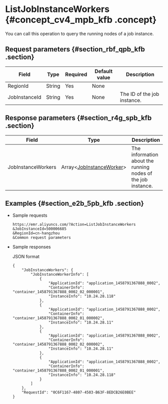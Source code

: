 # ListJobInstanceWorkers {#concept_cv4_mpb_kfb .concept}

You can call this operation to query the running nodes of a job instance.

## Request parameters {#section_rbf_qpb_kfb .section}

|Field|Type|Required|Default value|Description|
|-----|----|--------|-------------|-----------|
|RegionId|String|Yes|None| |
|JobInstanceId|String|Yes|None|The ID of the job instance.|

## Response parameters {#section_r4g_spb_kfb .section}

|Field|Type|Description|
|-----|----|-----------|
|JobInstanceWorkers|Array<[JobInstanceWorker](EN-US_TP_18036.dita#concept_f2s_mtb_kfb)\>|The information about the running nodes of the job instance.|

## Examples {#section_e2b_5pb_kfb .section}

-   Sample requests

    ```
    https://emr.aliyuncs.com/?Action=ListJobInstanceWorkers
    &JobInstanceId=500006685
    &RegionId=cn-hangzhou
    &Common request parameters
    ```

-   Sample responses

    JSON format

    ```
    {
        "JobInstanceWorkers": {
            "JobInstanceWorkerInfo": [
                {
                    "ApplicationId": "application_1458791367888_0002",
                    "ContainerInfo": "container_1458791367888_0002_02_000001",
                    "InstanceInfo": "10.24.28.118"
                },
                {
                    "ApplicationId": "application_1458791367888_0002",
                    "ContainerInfo": "container_1458791367888_0002_01_000002",
                    "InstanceInfo": "10.24.28.11"
                },
                {
                    "ApplicationId": "application_1458791367888_0002",
                    "ContainerInfo": "container_1458791367888_0002_02_000002",
                    "InstanceInfo": "10.24.28.11"
                },
                {
                    "ApplicationId": "application_1458791367888_0002",
                    "ContainerInfo": "container_1458791367888_0002_01_000001",
                    "InstanceInfo": "10.24.28.118"
                }
            ]
        },
        "RequestId": "0C6F1167-4807-4503-B63F-8EDCB26E0BEE"
    }
    ```


